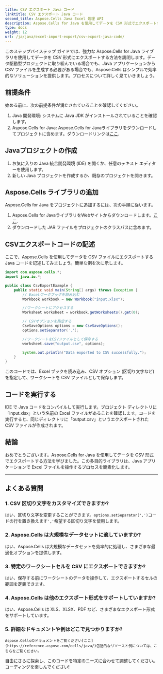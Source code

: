 ```yaml
---
title: CSV エクスポート Java コード
linktitle: CSV エクスポート Java コード
second_title: Aspose.Cells Java Excel 処理 API
description: Aspose.Cells for Java を使用してデータを CSV 形式でエクスポートする方法を学びます。シームレスな CSV エクスポートのためのソース コード付きのステップ バイ ステップ ガイド。
type: docs
weight: 12
url: /ja/java/excel-import-export/csv-export-java-code/
---
```



このステップバイステップ ガイドでは、強力な Aspose.Cells for Java ライブラリを使用してデータを CSV 形式にエクスポートする方法を説明します。データ駆動型プロジェクトに取り組んでいる場合でも、Java アプリケーションから CSV ファイルを生成する必要がある場合でも、Aspose.Cells はシンプルで効率的なソリューションを提供します。プロセスについて詳しく見ていきましょう。

## 前提条件

始める前に、次の前提条件が満たされていることを確認してください。

1. Java 開発環境: システムに Java JDK がインストールされていることを確認します。
2.  Aspose.Cells for Java: Aspose.Cells for Javaライブラリをダウンロードしてプロジェクトに含めます。ダウンロードリンクは[ここ](https://releases.aspose.com/cells/java/).

## Javaプロジェクトの作成

1. お気に入りの Java 統合開発環境 (IDE) を開くか、任意のテキスト エディターを使用します。
2. 新しい Java プロジェクトを作成するか、既存のプロジェクトを開きます。

## Aspose.Cells ライブラリの追加

Aspose.Cells for Java をプロジェクトに追加するには、次の手順に従います。

1.  Aspose.Cells for JavaライブラリをWebサイトからダウンロードします。[ここ](https://releases.aspose.com/cells/java/).
2. ダウンロードした JAR ファイルをプロジェクトのクラスパスに含めます。

## CSVエクスポートコードの記述

ここで、Aspose.Cells を使用してデータを CSV ファイルにエクスポートする Java コードを記述してみましょう。簡単な例を次に示します。

```java
import com.aspose.cells.*;
import java.io.*;

public class CsvExportExample {
    public static void main(String[] args) throws Exception {
        // Excelワークブックを読み込む
        Workbook workbook = new Workbook("input.xlsx");

        //ワークシートにアクセスする
        Worksheet worksheet = workbook.getWorksheets().get(0);

        // CSVオプションを指定する
        CsvSaveOptions options = new CsvSaveOptions();
        options.setSeparator(',');

        //ワークシートをCSVファイルとして保存する
        worksheet.save("output.csv", options);

        System.out.println("Data exported to CSV successfully.");
    }
}
```

このコードでは、Excel ブックを読み込み、CSV オプション (区切り文字など) を指定して、ワークシートを CSV ファイルとして保存します。

## コードを実行する

IDE で Java コードをコンパイルして実行します。プロジェクト ディレクトリに「input.xlsx」という名前の Excel ファイルがあることを確認します。コードを実行すると、同じディレクトリに「output.csv」というエクスポートされた CSV ファイルが作成されます。

## 結論

おめでとうございます。Aspose.Cells for Java を使用してデータを CSV 形式でエクスポートする方法を学びました。この多目的ライブラリは、Java アプリケーションで Excel ファイルを操作するプロセスを簡素化します。

---

## よくある質問

### 1. CSV 区切り文字をカスタマイズできますか?
   はい、区切り文字を変更することができます。`options.setSeparator(',')`コードの行を置き換えます`','`希望する区切り文字を使用します。

### 2. Aspose.Cells は大規模なデータセットに適していますか?
   はい、Aspose.Cells は大規模なデータセットを効率的に処理し、さまざまな最適化オプションを提供します。

### 3. 特定のワークシートセルを CSV にエクスポートできますか?
   はい、保存する前にワークシートのデータを操作して、エクスポートするセルの範囲を定義できます。

### 4. Aspose.Cells は他のエクスポート形式をサポートしていますか?
   はい、Aspose.Cells は XLS、XLSX、PDF など、さまざまなエクスポート形式をサポートしています。

### 5. 詳細なドキュメントや例はどこで見つかりますか?
    Aspose.Cellsのドキュメントをご覧ください[ここ](https://reference.aspose.com/cells/java/)包括的なリソースと例については、こちらをご覧ください。

自由にさらに探索し、このコードを特定のニーズに合わせて調整してください。コーディングを楽しんでください!